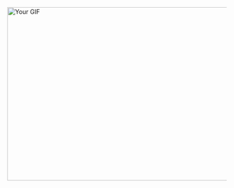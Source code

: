 <img src="https://github.com/itsmevichu/itsmevichu/assets/78495319/0d43cebd-ea25-466f-b44d-45faeffdbbce" alt="Your GIF" width="600" height="400">
